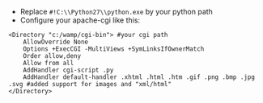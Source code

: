 - Replace `#!C:\\Python27\\python.exe` by your python path
- Configure your apache-cgi like this:

```
<Directory "c:/wamp/cgi-bin"> #your cgi path
    AllowOverride None
    Options +ExecCGI -MultiViews +SymLinksIfOwnerMatch
    Order allow,deny
    Allow from all
    AddHandler cgi-script .py
	AddHandler default-handler .xhtml .html .htm .gif .png .bmp .jpg .svg #added support for images and "xml/html"
</Directory>
```
